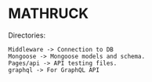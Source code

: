 # MATHRUCK

Directories:

    Middleware -> Connection to DB 
    Mongoose -> Mongoose models and schema. 
    Pages/api -> API testing files. 
    graphql -> For GraphQL API                                